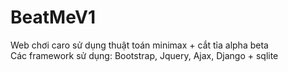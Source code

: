 # BeatMeV1
Web chơi caro sử dụng thuật toán minimax + cắt tỉa alpha beta </br>
Các framework sử dụng: Bootstrap, Jquery, Ajax, Django + sqlite
